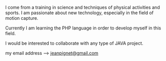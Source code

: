 I come from a training in science and techniques of physical activities and sports.
I am passionate about new technology, especially in the field of motion capture.

Currently I am learning the PHP language in order to develop myself in this field.

I would be interested to collaborate with any type of JAVA project.

my email address --> jeanpignet@gmail.com



<!---
Jpignet/Jpignet is a ✨ special ✨ repository because its `README.md` (this file) appears on your GitHub profile.
You can click the Preview link to take a look at your changes.
--->
